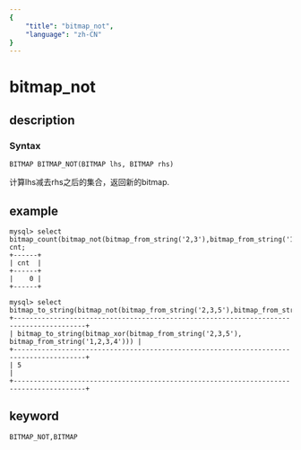 ```yaml
---
{
    "title": "bitmap_not",
    "language": "zh-CN"
}
---
```


<!-- 
Licensed to the Apache Software Foundation (ASF) under one
or more contributor license agreements.  See the NOTICE file
distributed with this work for additional information
regarding copyright ownership.  The ASF licenses this file
to you under the Apache License, Version 2.0 (the
"License"); you may not use this file except in compliance
with the License.  You may obtain a copy of the License at

  http://www.apache.org/licenses/LICENSE-2.0

Unless required by applicable law or agreed to in writing,
software distributed under the License is distributed on an
"AS IS" BASIS, WITHOUT WARRANTIES OR CONDITIONS OF ANY
KIND, either express or implied.  See the License for the
specific language governing permissions and limitations
under the License.
-->

# bitmap_not
## description
### Syntax

`BITMAP BITMAP_NOT(BITMAP lhs, BITMAP rhs)`

计算lhs减去rhs之后的集合，返回新的bitmap.

## example

```
mysql> select bitmap_count(bitmap_not(bitmap_from_string('2,3'),bitmap_from_string('1,2,3,4'))) cnt;
+------+
| cnt  |
+------+
|    0 |
+------+

mysql> select bitmap_to_string(bitmap_not(bitmap_from_string('2,3,5'),bitmap_from_string('1,2,3,4')));
+----------------------------------------------------------------------------------------+
| bitmap_to_string(bitmap_xor(bitmap_from_string('2,3,5'), bitmap_from_string('1,2,3,4'))) |
+----------------------------------------------------------------------------------------+
| 5                                                                                      |
+----------------------------------------------------------------------------------------+
```

## keyword

    BITMAP_NOT,BITMAP

